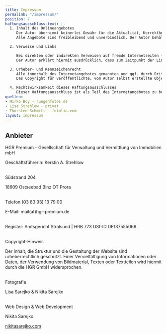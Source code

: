 ```yaml
---
title: Impressum
permalink: "/impressum/"
position: 7
haftungsausschluss-text: |-
  1. Inhalt des Onlineangebotes
     Der Autor übernimmt keinerlei Gewähr für die Aktualität, Korrektheit, Vollständigkeit oder Qualität der bereitgestellten Informationen. Haftungsansprüche gegen den Autor, welche sich auf Schäden materieller oder ideeller Art beziehen, die durch die Nutzung oder Nichtnutzung der dargebotenen Informationen bzw. durch die Nutzung fehlerhafter und unvollständiger Informationen verursacht wurden, sind grundsätzlich ausgeschlossen, sofern seitens des Autors kein nachweislich vorsätzliches oder grob fahrlässiges Verschulden vorliegt.
     Alle Angebote sind freibleibend und unverbindlich. Der Autor behält es sich ausdrücklich vor, Teile der Seiten oder das gesamte Angebot ohne gesonderte Ankündigung zu verändern, zu ergänzen, zu löschen oder die Veröffentlichung zeitweise oder endgültig einzustellen.<br><br>

  2. Verweise und Links

     Bei direkten oder indirekten Verweisen auf fremde Internetseiten ("Links"), die außerhalb des Verantwortungsbereiches des Autors liegen, würde eine Haftungsverpflichtung ausschließlich in dem Fall in Kraft treten, in dem der Autor von den Inhalten Kenntnis hat und es ihm technisch möglich und zumutbar wäre, die Nutzung im Falle rechtswidriger Inhalte zu verhindern.
     Der Autor erklärt hiermit ausdrücklich, dass zum Zeitpunkt der Linksetzung keine illegalen Inhalte auf den zu verlinkenden Seiten erkennbar waren. Auf die aktuelle und zukünftige Gestaltung, die Inhalte oder die Urheberschaft der gelinkten/verknüpften Seiten hat der Autor keinerlei Einfluss. Deshalb distanziert er sich hiermit ausdrücklich von allen Inhalten aller gelinkten /verknüpften Seiten, die nach der Linksetzung verändert wurden. Diese Feststellung gilt für alle innerhalb des eigenen Internetangebotes gesetzten Links und Verweise sowie für Fremdeinträge in vom Autor eingerichteten Gästebüchern, Diskussionsforen und Mailinglisten. Für illegale, fehlerhafte oder unvollständige Inhalte und insbesondere für Schäden, die aus der Nutzung oder Nichtnutzung solcherart dargebotener Informationen entstehen, haftet allein der Anbieter der Seite, auf welche verwiesen wurde, nicht derjenige, der über Links auf die jeweilige Veröffentlichung lediglich verweist.<br><br>

  3. Urheber- und Kennzeichenrecht
     Alle innerhalb des Internetangebotes genannten und ggf. durch Dritte geschützten Marken- und Warenzeichen unterliegen uneingeschränkt den Bestimmungen des jeweils gültigen Kennzeichenrechts und den Besitzrechten der jeweiligen eingetragenen Eigentümer. Allein aufgrund der bloßen Nennung ist nicht der Schluß zu ziehen, dass Markenzeichen nicht durch Rechte Dritter geschützt sind!
     Das Copyright für veröffentlichte, vom Autor selbst erstellte Objekte bleibt allein beim Autor der Seiten. Eine Vervielfältigung oder Verwendung solcher Grafiken, Fotos, Videosequenzen und Texte in anderen elektronischen oder gedruckten Publikationen ist ohne ausdrückliche Zustimmung des Autors nicht gestattet.<br><br>

  4. Rechtswirksamkeit dieses Haftungsausschlusses
     Dieser Haftungsausschluss ist als Teil des Internetangebotes zu betrachten. Sofern Teile oder einzelne Formulierungen dieses Textes der geltenden Rechtslage nicht, nicht mehr oder nicht vollständig entsprechen sollten, bleiben die übrigen Teile des Dokumentes in ihrem Inhalt und ihrer Gültigkeit davon unberührt.
quellen:
- Mirko Boy - ruegenfotos.de
- Lisa Strehlow - privat
- Thorsten Schmitt - fotolia.vom
layout: impressum
---
```


## Anbieter

HGR Premium - Gesellschaft für Verwaltung
und Vermittlung von Immobilien mbH

Geschäftsführerin: Kerstin A. Strehlow<br><br>


Südstrand 204

18609 Ostseebad Binz OT Prora<br><br>


Telefon (03 83 93) 13 79 00

E-Mail: mail(at)hgr-premium.de<br><br>


Register: Amtsgericht Stralsund | HRB 773
USt-ID DE137555069<br><br>



Copyright-Hinweis

Der Inhalt, die Struktur und die Gestaltung der Website sind urheberrechtlich geschützt. Einer Vervielfältigung von Informationen oder Daten, der Verwendung von Bildmaterial, Texten oder Textteilen wird hiermit durch die HGR GmbH widersprochen.<br><br>

Fotografie

Lisa Sarejko & Nikita Sarejko<br><br>


Web Design & Web Development

Nikita Sarejko

[nikitasarejko.com](https://www.nikitasarejko.com)